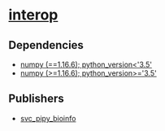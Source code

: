 # [interop](https://pypi.org/project/interop)

## Dependencies
- [numpy (==1.16.6); python_version<'3.5'](packages/n/numpy.md)
- [numpy (>=1.16.6); python_version>='3.5'](packages/n/numpy.md)



## Publishers
- [svc_pipy_bioinfo](https://pypi.org/user/svc_pipy_bioinfo)

